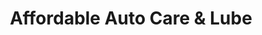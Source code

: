 ---
title: "Affordable Auto Care & Lube"
url: /san-antonio/affordable-auto-care-und-lube/
shop: Autowerkstatt
---